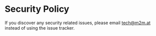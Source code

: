 # Security Policy

If you discover any security related issues, please email tech@m2m.at instead of using the issue tracker.
